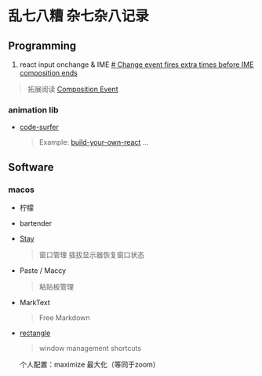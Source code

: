 # 乱七八糟 杂七杂八记录

## Programming
1. react input onchange & IME
  [# Change event fires extra times before IME composition ends](https://github.com/facebook/react/issues/3926#issuecomment-104373897)
  
  > 拓展阅读 [Composition Event](https://developer.mozilla.org/en-US/docs/Web/API/Element/compositionstart_event)

### animation lib

- [code-surfer](https://github.com/pomber/code-surfer)
  
  > Example: [build-your-own-react](https://pomb.us/build-your-own-react/)
...



## Software

### macos

- 柠檬
  
- bartender
  
- [Stay](https://cordlessdog.com/stay/)
  
  > 窗口管理 插拔显示器恢复窗口状态
  
- Paste / Maccy
  
  > 粘贴板管理
  
- MarkText
  
  > Free Markdown
  
- [rectangle](https://rectangleapp.com/)
  > window management shortcuts
  
  个人配置：maximize 最大化（等同于zoom）
